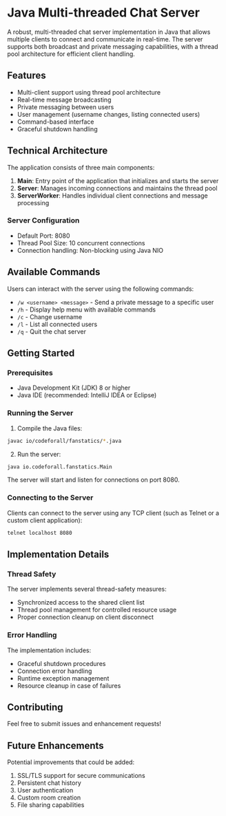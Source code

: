 # Java Multi-threaded Chat Server

A robust, multi-threaded chat server implementation in Java that allows multiple clients to connect and communicate in real-time. The server supports both broadcast and private messaging capabilities, with a thread pool architecture for efficient client handling.

## Features

- Multi-client support using thread pool architecture
- Real-time message broadcasting
- Private messaging between users
- User management (username changes, listing connected users)
- Command-based interface
- Graceful shutdown handling

## Technical Architecture

The application consists of three main components:

1. **Main**: Entry point of the application that initializes and starts the server
2. **Server**: Manages incoming connections and maintains the thread pool
3. **ServerWorker**: Handles individual client connections and message processing

### Server Configuration

- Default Port: 8080
- Thread Pool Size: 10 concurrent connections
- Connection handling: Non-blocking using Java NIO

## Available Commands

Users can interact with the server using the following commands:

- `/w <username> <message>` - Send a private message to a specific user
- `/h` - Display help menu with available commands
- `/c` - Change username
- `/l` - List all connected users
- `/q` - Quit the chat server

## Getting Started

### Prerequisites

- Java Development Kit (JDK) 8 or higher
- Java IDE (recommended: IntelliJ IDEA or Eclipse)

### Running the Server

1. Compile the Java files:
```bash
javac io/codeforall/fanstatics/*.java
```

2. Run the server:
```bash
java io.codeforall.fanstatics.Main
```

The server will start and listen for connections on port 8080.

### Connecting to the Server

Clients can connect to the server using any TCP client (such as Telnet or a custom client application):

```bash
telnet localhost 8080
```

## Implementation Details

### Thread Safety

The server implements several thread-safety measures:

- Synchronized access to the shared client list
- Thread pool management for controlled resource usage
- Proper connection cleanup on client disconnect

### Error Handling

The implementation includes:

- Graceful shutdown procedures
- Connection error handling
- Runtime exception management
- Resource cleanup in case of failures

## Contributing

Feel free to submit issues and enhancement requests!

## Future Enhancements

Potential improvements that could be added:

1. SSL/TLS support for secure communications
2. Persistent chat history
3. User authentication
4. Custom room creation
5. File sharing capabilities
